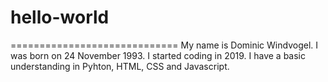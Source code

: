 # hello-world
=============================
My name is Dominic Windvogel.
I was born on 24 November 1993.
I started coding in 2019.
I have a basic understanding in Pyhton, HTML, CSS and Javascript.

